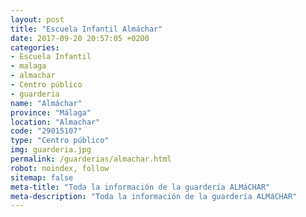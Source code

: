 ```yaml
---
layout: post
title: "Escuela Infantil Almáchar"
date: 2017-09-20 20:57:05 +0200
categories:
- Escuela Infantil
- malaga
- almachar
- Centro público
- guarderia
name: "Almáchar"
province: "Málaga"
location: "Almachar"
code: "29015107"
type: "Centro público"
img: guarderia.jpg
permalink: /guarderias/almachar.html
robot: noindex, follow
sitemap: false
meta-title: "Toda la información de la guardería ALMáCHAR"
meta-description: "Toda la información de la guardería ALMáCHAR"
---
```

